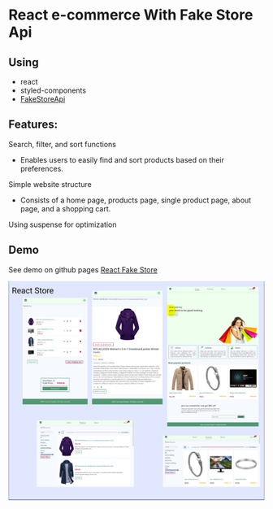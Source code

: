 # React e-commerce With Fake Store Api 

## Using

- react
- styled-components
- [FakeStoreApi](https://fakestoreapi.com/)

## Features:
Search, filter, and sort functions
- Enables users to easily find and sort products based on their preferences.

Simple website structure
- Consists of a home page, products page, single product page, about page, and a shopping cart.

Using suspense for optimization

## Demo
See demo on github pages
[React Fake Store](https://kamalheydari.github.io/react-store-fake-api/#/)

![demo](demo.jpg)

